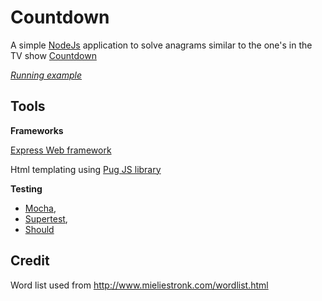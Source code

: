 # Countdown
A simple [NodeJs]() application to solve anagrams similar to the one's in the TV show [Countdown](https://en.wikipedia.org/wiki/Countdown_(game_show))

[*Running example*](http://countdown-subwoofer359.rhcloud.com/)


## Tools

**Frameworks**

[Express Web framework](https://expressjs.com/)

Html templating using [Pug JS library](https://github.com/pugjs/pug)

**Testing**

* [Mocha](https://mochajs.org/), 
* [Supertest](https://github.com/visionmedia/supertest), 
* [Should](https://shouldjs.github.io/)

## Credit
Word list used from http://www.mieliestronk.com/wordlist.html
